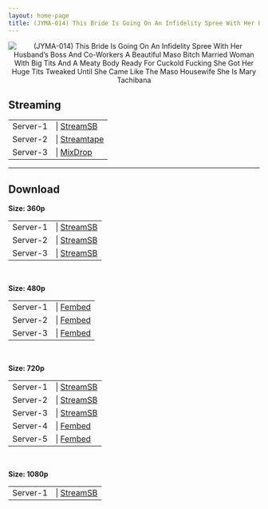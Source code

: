 ```yaml
---
layout: home-page
title: (JYMA-014) This Bride Is Going On An Infidelity Spree With Her Husband’s Boss And Co-Workers A Beautiful Maso Bitch Married Woman With Big Tits And A Meaty Body Ready For Cuckold Fucking She Got Her Huge Tits Tweaked Until She Came Like The Maso Housewife She Is Mary Tachibana
---
```

<center>
<img src="https://cdn.javsts.com/wp-content/uploads/2021/09/jyma014pl.jpg" alt="(JYMA-014) This Bride Is Going On An Infidelity Spree With Her Husband’s Boss And Co-Workers A Beautiful Maso Bitch Married Woman With Big Tits And A Meaty Body Ready For Cuckold Fucking She Got Her Huge Tits Tweaked Until She Came Like The Maso Housewife She Is Mary Tachibana">
</center>
<h2>Streaming</h2>
<table><tbody>
<tr>
<td>Server-1</td>
<td>| <a href="https://playersb.com/6b3ezaq73312.html" target="_blank">StreamSB</a></td>
</tr>
<tr>
<td>Server-2</td>
<td>| <a href="https://streamtape.com/v/jbed70B1ZLCJLY" target="_blank">Streamtape</a></td>
</tr>
<tr>
<td>Server-3</td>
<td>| <a href="https://mixdrop.co/f/mdrjxxrnsqe0v9" target="_blank">MixDrop</a></td>
</tr>
</tbody></table>

<hr />

<h2>Download</h2>
<b>Size: 360p</b>
<table><tbody>
<tr>
<td>Server-1</td>
<td>| <a target="_blank" href="https://playersb.com/6b3ezaq73312.html">StreamSB</a></td>
</tr>
<tr>
<td>Server-2</td>
<td>| <a href="https://streamsb.net/d/pi4jpfhoex6t.html" target="_blank">StreamSB</a></td>
</tr>
<tr>
<td>Server-3</td>
<td>| <a href="" target="_blank">StreamSB</a></td>
</tr>
</tbody></table>

<br />

<b>Size: 480p</b>
<table><tbody>
<tr>
<td>Server-1</td>
<td>| <a href="" target="_blank">Fembed</a></td>
</tr>
<tr>
<td>Server-2</td>
<td>| <a href="" target="_blank">Fembed</a></td>
</tr>
<tr>
<td>Server-3</td>
<td>| <a href="" target="_blank">Fembed</a></td>
</tr>
</tbody></table>

<br />

<b>Size: 720p</b>
<table><tbody>
<tr>
<td>Server-1</td>
<td>| <a href="https://playersb.com/6b3ezaq73312.html" target="_blank">StreamSB</a></td>
</tr>
<tr>
<td>Server-2</td>
<td>| <a href="https://streamsb.net/d/pi4jpfhoex6t.html" target="_blank">StreamSB</a></td>
</tr>
<tr>
<td>Server-3</td>
<td>| <a href="" target="_blank">StreamSB</a></td>
</tr>
<tr>
<td>Server-4</td>
<td>| <a href="" target="_blank">Fembed</a></td>
</tr>
<tr>
<td>Server-5</td>
<td>| <a href="" target="_blank">Fembed</a></td>
</tr>
</tbody></table>

<br />

<b>Size: 1080p</b>
<table><tbody>
<tr>
<td>Server-1</td>
<td>| <a href="https://streamsb.net/d/pi4jpfhoex6t.html" target="_blank">StreamSB</a></td>
</tr>
</tbody></table>
